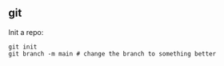 
## git

Init a repo:

```shell
git init
git branch -m main # change the branch to something better
```

